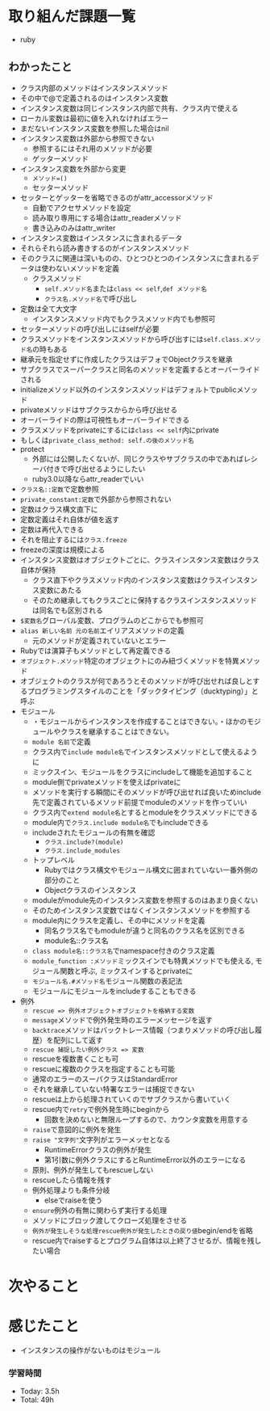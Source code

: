 # 取り組んだ課題一覧
- ruby
## わかったこと
- クラス内部のメソッドはインスタンスメソッド
- その中で@で定義されるのはインスタンス変数
- インスタンス変数は同じインスタンス内部で共有、クラス内で使える
- ローカル変数は最初に値を入れなければエラー
- まだないインスタンス変数を参照した場合はnil
- インスタンス変数は外部から参照できない
  - 参照するにはそれ用のメソッドが必要
  - ゲッターメソッド
- インスタンス変数を外部から変更
  - `メソッド=()`
  - セッターメソッド
- セッターとゲッターを省略できるのがattr_accessorメソッド
  - 自動でアクセサメソッドを設定
  - 読み取り専用にする場合はattr_readerメソッド
  - 書き込みのみはattr_writer
- インスタンス変数はインスタンスに含まれるデータ
- それらそれら読み書きするのがインスタンスメソッド
- そのクラスに関連は深いものの、ひとつひとつのインスタンスに含まれるデータは使わないメソッドを定義
  - クラスメソッド
    - `self.メソッド名`または`class << self`,`def メソッド名`
    - `クラス名.メソッド名`で呼び出し
- 定数は全て大文字
  - インスタンスメソッド内でもクラスメソッド内でも参照可
- セッターメソッドの呼び出しにはselfが必要
- クラスメソッドをインスタンスメソッドから呼び出すには`self.class.メソッド名`の時もある
- 継承元を指定せずに作成したクラスはデフォでObjectクラスを継承
- サブクラスでスーパークラスと同名のメソッドを定義するとオーバーライドされる
- initializeメソッド以外のインスタンスメソッドはデフォルトでpublicメソッド
- privateメソッドはサブクラスからから呼び出せる
- オーバーライドの際は可視性もオーバーライドできる
- クラスメソッドをprivateにするには`class << self`内にprivate
- もしくは`private_class_method: self.の後のメソッド名`
- protect
  - 外部には公開したくないが、同じクラスやサブクラスの中であればレシーバ付きで呼び出せるようにしたい
  - ruby3.0以降ならattr_readerでいい
- `クラス名::定数`で定数参照
- `private_constant:定数`で外部から参照されない
- 定数はクラス構文直下に
- 定数定義はそれ自体が値を返す
- 定数は再代入できる
- それを阻止するには`クラス.freeze`
- freezeの深度は規模による
- インスタンス変数はオブジェクトごとに、クラスインスタンス変数はクラス自体が保持
  - クラス直下やクラスメソッド内のインスタンス変数はクラスインスタンス変数にあたる
  - そのため継承してもクラスごとに保持するクラスインスタンスメソッドは同名でも区別される
- `$変数名`グローバル変数、プログラムのどこからでも参照可
- `alias 新しい名前 元の名前`エイリアスメソッドの定義
  - 元のメソッドが定義されていないとエラー
- Rubyでは演算子もメソッドとして再定義できる
- `オブジェクト.メソッド`特定のオブジェクトにのみ紐づくメソッドを特異メソッド
- オブジェクトのクラスが何であろうとそのメソッドが呼び出せれば良しとするプログラミングスタイルのことを「ダックタイピング（ducktyping）」と呼ぶ
- モジュール
  - ・モジュールからインスタンスを作成することはできない。・ほかのモジュールやクラスを継承することはできない。
  - `module 名前`で定義
  - クラス内で`include module名`でインスタンスメソッドとして使えるように
  - ミックスイン、モジュールをクラスにincludeして機能を追加すること
  - module側でprivateメソッドを使えばprivateに
  - メソッドを実行する瞬間にそのメソッドが呼び出せれば良いためinclude先で定義されているメソッド前提でmoduleのメソッドを作っていい
  - クラス内で`extend module名`とするとmoduleをクラスメソッドにできる
  - module内で`クラス.include module名`でもincludeできる
  - includeされたモジュールの有無を確認
    - `クラス.include?(module)`
    - `クラス.include_modules`
  - トップレベル
    - Rubyではクラス構文やモジュール構文に囲まれていない一番外側の部分のこと
    - Objectクラスのインスタンス
  - moduleがmodule先のインスタンス変数を参照するのはあまり良くない
  - そのためインスタンス変数ではなくインスタンスメソッドを参照する
  - module内にクラスを定義し、その中にメソッドを定義
    - 同名クラス名でもmoduleが違うと同名のクラス名を区別できる
    - module名::クラス名
  - `class module名::クラス名`でnamespace付きのクラス定義
  - `module_function :メソッド`ミックスインでも特異メソッドでも使える, モジュール関数と呼ぶ, ミックスインするとprivateに
  - `モジュール名.#メソッド名`モジュール関数の表記法
  - モジュールにモジュールをincludeすることもできる
- 例外
  - `rescue => 例外オブジェクトオブジェクトを格納する変数`
  - `message`メソッドで例外発生時のエラーメッセージを返す
  - `backtrace`メソッドはバックトレース情報（つまりメソッドの呼び出し履歴）を配列にして返す
  - `rescue 捕捉したい例外クラス => 変数`
  - rescueを複数書くことも可
  - rescueに複数のクラスを指定することも可能
  - 通常のエラーのスーパクラスはStandardError
  - それを継承していない特署なエラーは捕捉できない
  - rescueは上から処理されていくのでサブクラスから書いていく
  - rescue内で`retry`で例外発生時にbeginから
    - 回数を決めないと無限ループするので、カウンタ変数を用意する
  - `raise`で意図的に例外を発生
  - `raise "文字列"`文字列がエラーメッセとなる
    - RuntimeErrorクラスの例外が発生
    - 第1引数に例外クラスにするとRuntimeError以外のエラーになる
  - 原則、例外が発生してもrescueしない
  - rescueしたら情報を残す
  - 例外処理よりも条件分岐
    - elseでraiseを使う
  - `ensure`例外の有無に関わらず実行する処理
  - メソッドにブロック渡してクローズ処理をさせる
  - `例外が発生しそうな処理rescue例外が発生したときの戻り値`begin/endを省略
  - rescue内でraiseするとプログラム自体は以上終了させるが、情報を残したい場合


# 次やること

# 感じたこと
- インスタンスの操作がないものはモジュール

### 学習時間
- Today: 3.5h
- Total: 49h